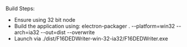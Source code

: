 Build Steps:
- Ensure using 32 bit node
- Build the application using: electron-packager . --platform=win32 --arch=ia32 --out=dist --overwrite
- Launch via ./dist/F16DEDWriter-win-32-ia32/F16DEDWriter.exe